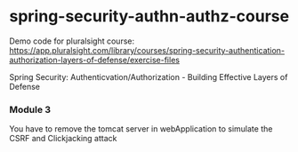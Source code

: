 # spring-security-authn-authz-course
Demo code for pluralsight course: https://app.pluralsight.com/library/courses/spring-security-authentication-authorization-layers-of-defense/exercise-files

Spring Security: Authenticvation/Authorization - Building Effective Layers of Defense

### Module 3
You have to remove the tomcat server in webApplication to simulate the CSRF and Clickjacking attack
